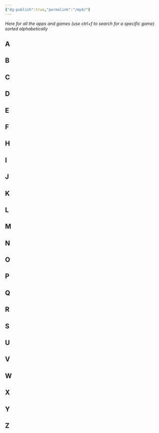 ```yaml
---
{"dg-publish":true,"permalink":"/mp4/"}
---
```


*Here for all the apps and games (use ctrl+f to search for a specific game) sorted alphabetically*

## A

## B

## C

## D

## E

## F

## H

## I

## J

## K

## L

## M

## N

## O

## P

## Q

## R

## S

## U

## V

## W

## X

## Y

## Z
